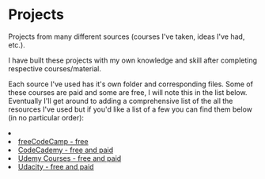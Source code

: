 # Projects

Projects from many different sources (courses I've taken, ideas I've had, etc.).

I have built these projects with my own knowledge and skill after completing respective courses/material.

Each source I've used has it's own folder and corresponding files. Some of these courses are paid and some are free, I will note this in the list below. Eventually I'll get around to adding a comprehensive list of the all the resources I've used but if you'd like a list of a few you can find them below (in no particular order):

<li>
<li><a href="https://www.freecodecamp.org" target="_blank">freeCodeCamp - free</a></li>
<li><a href="https://www.codecademy.com" target="_blank">CodeCademy - free and paid</a></li>
<li><a href="https://www.udemy.com" target="_blank">Udemy Courses - free and paid</a></li>
<li><a href="https://www.udacity.com" target="_blank">Udacity - free and paid</a></li>
</ul>
